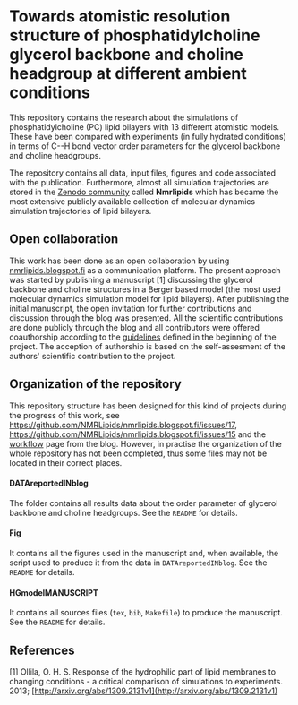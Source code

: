 # Towards atomistic resolution structure of phosphatidylcholine glycerol backbone and choline headgroup at different ambient conditions

This repository contains the research about the simulations of phosphatidylcholine (PC) lipid bilayers with 13 different atomistic models.
These have been compared with experiments (in fully hydrated conditions) in terms of C--H bond vector order parameters for the glycerol backbone and choline headgroups.

The repository contains all data, input files, figures and code associated with the publication. Furthermore, almost all simulation trajectories are stored in the [Zenodo community](https://zenodo.org/collection/user-nmrlipids) called **Nmrlipids** which has became the most extensive publicly available collection of molecular dynamics simulation trajectories of lipid bilayers.


## Open collaboration

This work has been done as an open collaboration by using [nmrlipids.blogspot.fi](http://nmrlipids.blogspot.fi) as a communication platform. 
The present approach was started by publishing a manuscript [1] discussing the glycerol backbone and choline structures in a Berger based model (the most used molecular dynamics simulation model for lipid bilayers).
After publishing the initial manuscript, the open invitation for further contributions and discussion through the blog was presented.
All the scientific contributions are done publicly through the blog and all contributors were offered coauthorship according to the [guidelines](http://nmrlipids.blogspot.fi/2013/07/on-credits.html) defined in the beginning of the project. The acception of authorship is based on the self-assesment of the authors' scientific contribution to the project.


## Organization of the repository

This repository structure has been designed for this kind of projects during the progress of this work,
see https://github.com/NMRLipids/nmrlipids.blogspot.fi/issues/17, https://github.com/NMRLipids/nmrlipids.blogspot.fi/issues/15 
and the [workflow](http://nmrlipids.blogspot.fi/p/how-to-follow-and-make-contributions.html) page from the blog.
However, in practise the organization of the whole repository has not been completed,
thus some files may not be located in their correct places.

#### DATAreportedINblog

The folder contains all results data about the order parameter of glycerol backbone and choline headgroups. See the `README` for details.

#### Fig

It contains all the figures used in the manuscript and, when available, the script used to produce it from the data in `DATAreportedINblog`.
See the `README` for details.

#### HGmodelMANUSCRIPT

It contains all sources files (`tex`, `bib`, `Makefile`) to produce the manuscript. See the `README` for details.


## References

[1] Ollila, O. H. S. Response of the hydrophilic part of lipid membranes to changing conditions - a critical comparison of simulations to experiments. 2013; [http://arxiv.org/abs/1309.2131v1](http://arxiv.org/abs/1309.2131v1)

